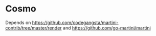 # Cosmo

Depends on https://github.com/codegangsta/martini-contrib/tree/master/render
and https://github.com/go-martini/martini

